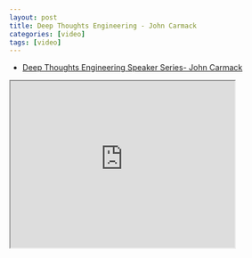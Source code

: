 ```yaml
---
layout: post
title: Deep Thoughts Engineering - John Carmack
categories: [video]
tags: [video]
---
```


- [Deep Thoughts Engineering Speaker Series- John Carmack](https://www.youtube.com/watch?v=dSCBCk4xVa0)

<!--more-->

<iframe width="80%" height="300px" src="https://www.youtube.com/embed/dSCBCk4xVa0">
</iframe>
